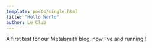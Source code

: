 ```yaml
---
template: posts/single.html
title: "Hello World"
author: Le Club
---
```


A first test for our Metalsmith blog, now live and running !


